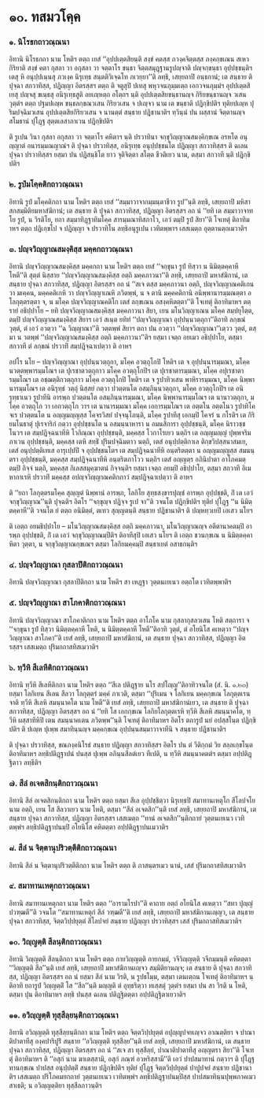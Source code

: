 <h1>๑๐. ทสมวโคฺค</h1>
<h3>๑. นิโรธกถาวณฺณนา</h3>
<p> อิทานิ   นิโรธกถา นาม โหติฯ ตตฺถ เยสํ ‘‘อุปปเตฺตสิยนฺติ สงฺขํ คตสฺส ภวงฺคจิตฺตสฺส ภงฺคกฺขเณน สเหว กิริยาติ สงฺขํ คตา  กุสลา วา อกุสลา วา จตฺตาโร ขนฺธา จิตฺตสมุฎฺฐานรูปญฺจาติ ปญฺจกฺขนฺธา อุปฺปชฺชนฺติฯ เตสุ หิ อนุปฺปเนฺนสุ ภวเงฺค นิรุเทฺธ สนฺตติวิเจฺฉโท ภเวยฺยา’’ติ ลทฺธิ, เสยฺยถาปิ อนฺธกานํ; เต สนฺธาย ติ ปุจฺฉา สกวาทิสฺส, ปฎิญฺญา อิตรสฺสฯ ตตฺถ ติ จตูสุปิ ปเทสุ พหุวจนภุมฺมเตฺถ เอกวจนภุมฺมํฯ อุปปเตฺตสิเยสุ ปญฺจสุ ขเนฺธสุ อนิรุเทฺธสูติ อยเญฺหตฺถ อโตฺถฯ นฺติ อุปปเตฺตสิยขนฺธานญฺจ กิริยขนฺธานญฺจ วเสน วุตฺตํฯ ตตฺถ ปฐมปเญฺห ขนฺธลกฺขณวเสน กิริยวเสน จ ปเญฺจว นาม เต ขนฺธาติ ปฎิกฺขิปติฯ ทุติยปเญฺห ปุริมปจฺฉิมวเสน อุปปเตฺตสิยกิริยวเสน จ นานตฺตํ สนฺธาย ปฎิชานาติฯ ทฺวินฺนํ ปน ผสฺสานํ จิตฺตานญฺจ สโมธานํ ปุโฎฺฐ สุตฺตเลสาภาเวน ปฎิกฺขิปติฯ</p>


<p>ติ รูเปน วินา กุสลา อกุสลา วา จตฺตาโร คหิตาฯ นฺติ ปรวาทินา จกฺขุวิญฺญาณสมงฺคิกฺขเณ อรหโต อนุญฺญาตํ อนารมฺมณญาณํฯ ติ ปุจฺฉา ปรวาทิสฺส, อนิรุเทฺธ อนุปฺปชฺชนโต ปฎิญฺญา สกวาทิสฺสฯ ติ  ฉเลน ปุจฺฉา ปรวาทิสฺสฯ ยสฺมา ปน ปฎิสนฺธิโต ยาว จุติจิตฺตา สโตฺต ชีวติเยว นาม, ตสฺมา สกวาที นฺติ ปฎิกฺขิปติฯ</p>

</p>


<h3>๒. รูปํมโคฺคติกถาวณฺณนา</h3>
<p> อิทานิ  รูปํ มโคฺคติกถา นาม โหติฯ ตตฺถ เยสํ ‘‘สมฺมาวาจากมฺมนฺตาชีวา รูป’’นฺติ ลทฺธิ, เสยฺยถาปิ มหิสาสกสมฺมิติยมหาสํฆิกานํ; เต สนฺธาย ติ ปุจฺฉา สกวาทิสฺส, ปฎิญฺญา อิตรสฺสฯ อถ นํ ‘‘ยทิ เต สมฺมาวาจาทโย รูปํ, น วิรติโย, ยถา สมฺมาทิฎฺฐาทิมโคฺค สารมฺมณาทิสภาโว, เอวํ ตมฺปิ รูปํ สิยา’’ติ โจเทตุํ ติอาทิมาหฯ ตตฺถ ปฎิเกฺขโป จ ปฎิญฺญา จ ปรวาทิโน ลทฺธิอนุรูเปน เวทิตพฺพาฯ เสสเมตฺถ อุตฺตานตฺถเมวาติฯ</p>

</p>


<h3>๓. ปญฺจวิญฺญาณสมงฺคิสฺส มคฺคกถาวณฺณนา</h3>
<p> อิทานิ  ปญฺจวิญฺญาณสมงฺคิสฺส มคฺคกถา นาม โหติฯ ตตฺถ เยสํ ‘‘จกฺขุนา รูปํ ทิสฺวา น นิมิตฺตคฺคาหี โหตี’’ติ สุตฺตํ นิสฺสาย ‘‘ปญฺจวิญฺญาณสมงฺคิสฺส อตฺถิ มคฺคภาวนา’’ติ ลทฺธิ, เสยฺยถาปิ มหาสํฆิกานํ, เต สนฺธาย ปุจฺฉา สกวาทิสฺส, ปฎิญฺญา อิตรสฺสฯ อถ นํ ‘‘สเจ ตสฺส มคฺคภาวนา อตฺถิ, ปญฺจวิญฺญาณคติเกน วา มเคฺคน, มคฺคคติเกหิ วา ปญฺจวิญฺญาเณหิ ภวิตพฺพํ, น จ ตานิ มคฺคคติกานิ อนิพฺพานารมฺมณตฺตา อโลกุตฺตรตฺตา จ, น มโคฺค ปญฺจวิญฺญาณคติโก เตสํ ลกฺขเณน อสงฺคหิตตฺตา’’ติ โจเทตุํ ติอาทิมาหฯ ตตฺรายํ อธิปฺปาโย – ยทิ  ปญฺจวิญฺญาณสมงฺคิสฺส มคฺคภาวนา สิยา, เยน มโนวิญฺญาเณน มโคฺค สมฺปยุโตฺต, ตมฺปิ ปญฺจวิญฺญาณสมงฺคิสฺส สิยาฯ เอวํ สเนฺต ยทิทํ ‘‘ปญฺจวิญฺญาณา อุปฺปนฺนวตฺถุกา’’ติอาทิ ลกฺขณํ วุตฺตํ, ตํ เอวํ อวตฺวา ‘‘ฉ วิญฺญาณา’’ติ วตฺตพฺพํ สิยาฯ ตถา ปน อวตฺวา ‘‘ปญฺจวิญฺญาณา’’เตฺวว วุตฺตํ, ตสฺมา น วตพฺพํ ‘‘ปญฺจวิญฺญาณสมงฺคิสฺส อตฺถิ มคฺคภาวนา’’ติฯ ยสฺมา เจตฺถ อยเมว อธิปฺปาโย, ตสฺมา สกวาที ตํ ลกฺขณํ ปรวาทิํ สมฺปฎิจฺฉาเปตฺวา ติ อาหฯ</p>


<p>อปโร  นโย – ปญฺจวิญฺญาณา อุปฺปนฺนวตฺถุกา, มโคฺค อวตฺถุโกปิ โหติฯ เต จ อุปฺปนฺนารมฺมณา, มโคฺค นวตฺตพฺพารมฺมโณฯ เต ปุเรชาตวตฺถุกาว มโคฺค อวตฺถุโกปิฯ เต ปุเรชาตารมฺมณา, มโคฺค อปุเรชาตารมฺมโณฯ เต อชฺฌตฺติกวตฺถุกาว มโคฺค อวตฺถุโกปิ โหติฯ เต จ รูปาทิวเสน พาหิรารมฺมณา, มโคฺค นิพฺพานารมฺมโณฯ เต อนิรุทฺธํ วตฺถุํ นิสฺสยํ กตฺวา ปวตฺตนโต อสมฺภินฺนวตฺถุกา, มโคฺค อวตฺถุโกปิฯ เต อนิรุทฺธาเนว รูปาทีนิ อารพฺภ ปวตฺตนโต อสมฺภินฺนารมฺมณา, มโคฺค นิพฺพานารมฺมโณฯ เต นานาวตฺถุกา, มโคฺค อวตฺถุโก วา เอกวตฺถุโก วาฯ เต นานารมฺมณา มโคฺค เอการมฺมโณฯ เต อตฺตโน อตฺตโนว รูปาทิโคจเร ปวตฺตนโต น อญฺญมญฺญสฺส โคจรวิสยํ ปจฺจนุโภนฺติ, มโคฺค รูปาทีสุ เอกมฺปิ โคจรํ น กโรติฯ เต กิริยมโนธาตุํ ปุเรจาริกํ กตฺวา อุปฺปชฺชนโต น อสมนฺนาหารา น อมนสิการา อุปฺปชฺชนฺติ, มโคฺค นิราวชฺชโนวฯ เต สมฺปฎิจฺฉนาทีหิ โวกิณฺณา อุปฺปชฺชนฺติ, มคฺคสฺส โวกาโรเยว นตฺถิฯ เต อญฺญมญฺญํ ปุพฺพจริมภาเวน  อุปฺปชฺชนฺติ, มคฺคสฺส เตหิ สทฺธิํ ปุริมปจฺฉิมตาว นตฺถิ, เตสํ อนุปฺปตฺติกาเล ติกฺขวิปสฺสนาสมเย, เตสํ อนุปฺปตฺติเทเส อารุเปฺปปิ จ อุปฺปชฺชนโตฯ เต สมฺปฎิจฺฉนาทีหิ อนฺตริตตฺตา น อญฺญมญฺญสฺส สมนนฺตรา อุปฺปชฺชนฺติ, มคฺคสฺส สมฺปฎิจฺฉนาทีหิ อนฺตริตภาโวว นตฺถิฯ เตสํ อญฺญตฺร อภินิปาตา อาโภคมตฺตมฺปิ กิจฺจํ นตฺถิ, มคฺคสฺส กิเลสสมุคฺฆาตนํ กิจฺจนฺติฯ ยสฺมา เจตฺถ อยมฺปิ  อธิปฺปาโย, ตสฺมา สกวาที อิเมหากาเรหิ ปรวาทิํ มคฺคสฺส อปญฺจวิญฺญาณคติกภาวํ สมฺปฎิจฺฉาเปตฺวา ติ อาหฯ</p>


<p> ติ ‘‘ยถา โลกุตฺตรมโคฺค สุญฺญตํ นิพฺพานํ อารพฺภ, โลกิโย สุทฺธสงฺขารปุญฺชํ อารพฺภ อุปฺปชฺชติ, กิํ เต เอวํ จกฺขุวิญฺญาณ’’นฺติ ปุจฺฉติฯ อิตโร ‘‘จกฺขุญฺจ ปฎิจฺจ รูเป จา’’ติ วจนโต ปฎิกฺขิปติฯ ทุติยํ ปุโฎฺฐ ‘‘น นิมิตฺตคฺคาหี’’ติ วจนโต ยํ ตตฺถ อนิมิตฺตํ, ตเทว สุญฺญตนฺติ สนฺธาย ปฎิชานาติฯ ติ ปญฺหทฺวเยปิ เอเสว นโยฯ</p>


<p> ติ เอตฺถ อยมธิปฺปาโย – มโนวิญฺญาณสมงฺคิสฺส อตฺถิ มคฺคภาวนา, มโนวิญฺญาณญฺจ อตีตานาคตมฺปิ อารพฺภ อุปฺปชฺชติ, กิํ เต เอวํ จกฺขุวิญฺญาณมฺปีติฯ ติอาทีสุปิ เอเสว นโยฯ   ติ เอตฺถ ชวนกฺขเณ น นิมิตฺตคฺคาหิตา วุตฺตา, น จกฺขุวิญฺญาณกฺขเณฯ ตสฺมา โลกิยมคฺคมฺปิ สนฺธาเยตํ อสาธกนฺติฯ</p>

</p>


<h3>๔. ปญฺจวิญฺญาณา กุสลาปีติกถาวณฺณนา</h3>
<p> อิทานิ ปญฺจวิญฺญาณา กุสลาปีติกถา นาม โหติฯ สา เหฎฺฐา วุตฺตนเยเนว อตฺถโต เวทิตพฺพาติฯ</p>

</p>


<h3>๕. ปญฺจวิญฺญาณา สาโภคาติกถาวณฺณนา</h3>
<p> อิทานิ  ปญฺจวิญฺญาณา สาโภคาติกถา นาม โหติฯ ตตฺถ อาโภโค นาม กุสลากุสลวเสน โหติ สตฺถารา  จ ‘‘จกฺขุนา รูปํ ทิสฺวา นิมิตฺตคฺคาหี โหติ, น นิมิตฺตคฺคาหี โหตี’’ติอาทิ วุตฺตํ, ตํ อโยนิโส คเหตฺวา ‘‘ปญฺจวิญฺญาณา สาโภคา’’ติ เยสํ ลทฺธิ, เสยฺยถาปิ มหาสํฆิกานํ, เต สนฺธาย ปุจฺฉา สกวาทิสฺส, ปฎิญฺญา อิตรสฺสฯ เสสเมตฺถ ปุริมกถาสทิสเมวาติฯ</p>

</p>


<h3>๖. ทฺวีหิ สีเลหีติกถาวณฺณนา</h3>
<p> อิทานิ  ทฺวีหิ สีเลหีติกถา นาม โหติฯ ตตฺถ ‘‘สีเล ปติฎฺฐาย นโร สปโญฺญ’’ติอาทิวจนโต (สํ. นิ. ๑.๒๓) ยสฺมา โลกิเยน สีเลน สีลวา โลกุตฺตรํ มคฺคํ ภาเวติ, ตสฺมา ‘‘ปุริเมน จ โลกิเยน มคฺคกฺขเณ โลกุตฺตเรน จาติ ทฺวีหิ สีเลหิ สมนฺนาคโต นาม โหตี’’ติ เยสํ ลทฺธิ, เสยฺยถาปิ มหาสํฆิกานํเยว, เต สนฺธาย ติ ปุจฺฉา สกวาทิสฺส, ปฎิญฺญา อิตรสฺสฯ อถ นํ ‘‘ยทิ โส เอกกฺขเณ โลกิยโลกุตฺตเรหิ ทฺวีหิ สีเลหิ สมนฺนาคโต, ทฺวีหิ ผสฺสาทีหิปิ เตน สมนฺนาคเตน ภวิตพฺพ’’นฺติ โจเทตุํ ติอาทิมาหฯ อิตโร ตถารูปํ นยํ อปสฺสโนฺต ปฎิกฺขิปติฯ ติ ปเญฺห ปุเพฺพ สมาทินฺนญฺจ มคฺคกฺขเณ อุปฺปนฺนสมฺมาวาจาทีนิ จ สนฺธาย ปฎิชานาติฯ</p>


<p>ติ ปุจฺฉา ปรวาทิสฺส, ขณภงฺคนิโรธํ สนฺธาย ปฎิญฺญา สกวาทิสฺสฯ อิตโร ปน ตํ วีติกฺกมํ วิย สลฺลเกฺขโนฺต ติอาทิมาหฯ ลทฺธิปติฎฺฐาปนํ ปนสฺส ปุเพฺพ อภินฺนสีลตํเยว ทีเปติ, น ทฺวีหิ สมนฺนาคตตํฯ ตสฺมา อปฺปติฎฺฐิตาว ลทฺธีติฯ</p>

</p>


<h3>๗. สีลํ อเจตสิกนฺติกถาวณฺณนา</h3>
<p> อิทานิ   สีลํ อเจตสิกนฺติกถา นาม โหติฯ ตตฺถ ยสฺมา สีเล อุปฺปชฺชิตฺวา นิรุเทฺธปิ สมาทานเหตุโก สีโลปจโย นาม อตฺถิ, เยน โส สีลวาเยว นาม โหติ, ตสฺมา ‘‘สีลํ อเจตสิก’’นฺติ เยสํ ลทฺธิ, เสยฺยถาปิ มหาสํฆิกานํ, เต สนฺธาย ปุจฺฉา สกวาทิสฺส, ปฎิญฺญา อิตรสฺสฯ เสสเมตฺถ ‘‘ทานํ อเจตสิก’’นฺติกถายํ วุตฺตนเยเนว เวทิตพฺพํฯ ลทฺธิปติฎฺฐาปนมฺปิ อโยนิโส คหิตตฺตา อปฺปติฎฺฐาปนเมวาติฯ</p>

</p>


<h3>๘. สีลํ น จิตฺตานุปริวตฺตีติกถาวณฺณนา</h3>
<p> อิทานิ  สีลํ น จิตฺตานุปริวตฺตีติกถา นาม โหติฯ ตตฺถ ติ ภาสนฺตรเมว นานํ, เสสํ ปุริมกถาสทิสเมวาติฯ</p>

</p>


<h3>๙. สมาทานเหตุกถาวณฺณนา</h3>
<p> อิทานิ สมาทานเหตุกถา นาม โหติฯ ตตฺถ ‘‘อารามโรปา’’ติ คาถาย อตฺถํ อโยนิโส คเหตฺวา ‘‘สทา ปุญฺญํ ปวฑฺฒตี’’ติ วจนโต ‘‘สมาทานเหตุกํ สีลํ วฑฺฒตี’’ติ เยสํ ลทฺธิ, เสยฺยถาปิ มหาสํฆิกานเญฺญว, เต สนฺธาย ปุจฺฉา สกวาทิสฺส, จิตฺตวิปฺปยุตฺตํ สีโลปจยํ สนฺธาย ปฎิญฺญา ปรวาทิสฺสฯ เสสํ ปุริมกถาสทิสเมวาติฯ</p>

</p>


<h3>๑๐. วิญฺญตฺติ สีลนฺติกถาวณฺณนา</h3>
<p> อิทานิ  วิญฺญตฺติ สีลนฺติกถา นาม โหติฯ ตตฺถ กายวิญฺญตฺติ กายกมฺมํ, วจีวิญฺญตฺติ วจีกมฺมนฺติ คหิตตฺตา ‘‘วิญฺญตฺติ สีล’’นฺติ เยสํ ลทฺธิ, เสยฺยถาปิ มหาสํฆิกานเญฺจว สมฺมิติยานญฺจ; เต สนฺธาย ติ  ปุจฺฉา สกวาทิสฺส, ปฎิญฺญา อิตรสฺสฯ อถ นํ ยสฺมา สีลํ นาม วิรติ, น รูปธโมฺม, ตสฺมา เตนเตฺถน โจเทตุํ ติอาทิมาหฯ นฺติอาทิ ยถารูปํ วิญฺญตฺติํ โส ‘‘สีล’’นฺติ มญฺญติ ตํ อุทฺธริตฺวา ทเสฺสตุํ วุตฺตํฯ ยสฺมา ปน สา วิรติ น โหติ, ตสฺมา ปุน ติอาทิมาหฯ ลทฺธิ ปนสฺส ฉเลน ปติฎฺฐิตตฺตา อปฺปติฎฺฐิตาเยวาติฯ</p>

</p>


<h3>๑๑. อวิญฺญตฺติ ทุสฺสีลฺยนฺติกถาวณฺณนา</h3>
<p> อิทานิ  อวิญฺญตฺติ ทุสฺสีลฺยนฺติกถา นาม โหติฯ ตตฺถ จิตฺตวิปฺปยุตฺตํ อปุญฺญูปจยเญฺจว อาณตฺติยา จ ปาณาติปาตาทีสุ องฺคปาริปูริํ สนฺธาย ‘‘อวิญฺญตฺติ ทุสฺสีลฺย’’นฺติ เยสํ ลทฺธิ, เสยฺยถาปิ มหาสํฆิกานํ, เต สนฺธาย ปุจฺฉา สกวาทิสฺส, ปฎิญฺญา อิตรสฺสฯ อถ นํ ‘‘สเจ สา ทุสฺสีลฺยํ, ปาณาติปาตาทีสุ อญฺญตรา สิยา’’ติ โจเทตุํ ติอาทิมาหฯ ติ ‘‘อสุกํ นาม ฆาเตสฺสามิ, อสุกํ ภณฺฑํ อวหริสฺสามี’’ติ เอวํ ปาปสมาทานํ กตฺวาฯ ติ ปุโฎฺฐ ทานกฺขเณ ปาปสฺส อนุปฺปตฺติํ สนฺธาย ปฎิกฺขิปติฯ ทุติยํ ปุโฎฺฐ จิตฺตวิปฺปยุตฺตํ ปาปูปจยํ สนฺธาย ปฎิชานาติฯ เสสเมตฺถ ปริโภคมยกถายํ วุตฺตนเยเนว  เวทิตพฺพํฯ ลทฺธิปติฎฺฐาปนมฺปิสฺส ปาปสมาทินฺนปุพฺพภาคเมว สาเธติ; น อวิญฺญตฺติยา ทุสฺสีลภาวนฺติฯ</p>

</p>

</p>

</p>





